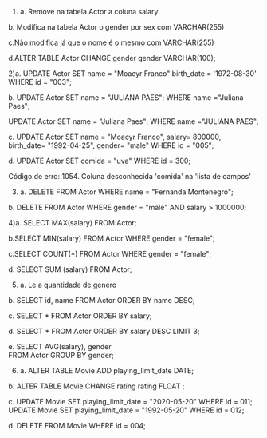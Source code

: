 1) a. Remove na tabela Actor a coluna salary

b. Modifica na tabela Actor o gender por sex com VARCHAR(255)

c.Não modifica já que o nome é o mesmo com VARCHAR(255)

d.ALTER TABLE Actor CHANGE gender gender VARCHAR(100);

2)a. UPDATE Actor
SET
 name = "Moacyr Franco"
birth_date = '1972-08-30'
WHERE id = "003";

b. UPDATE Actor
SET 
name = "JULIANA PAES";
WHERE name ="Juliana Paes";

UPDATE Actor
SET 
name = "Juliana Paes";
WHERE name ="JULIANA PAES";

c. UPDATE Actor
SET 
name = "Moacyr Franco",
salary= 800000,
birth_date= "1992-04-25",
gender= "male"
WHERE id = "005";

d.  UPDATE Actor
SET 
  comida = "uva"
WHERE id = 300;

Código de erro: 1054. Coluna desconhecida 'comida' na 'lista de campos'

3) a. DELETE FROM Actor
WHERE name = "Fernanda Montenegro";

b. DELETE FROM Actor
WHERE gender = "male" AND
salary > 1000000;

4)a. SELECT MAX(salary)
FROM Actor;

b.SELECT MIN(salary)
FROM Actor
WHERE gender = "female";

c.SELECT COUNT(*) 
FROM Actor
WHERE gender = "female";

d. SELECT SUM (salary)
FROM Actor;

5) a. Le a quantidade de genero

b. SELECT id, name
FROM Actor
ORDER BY name DESC;

c.  SELECT *
FROM Actor
ORDER BY salary;

d. SELECT *
FROM Actor
ORDER BY salary DESC
LIMIT 3;

<!-- Retorna a media de salario por gênero -->
e. SELECT AVG(salary), gender  
FROM Actor
GROUP BY gender;

6) a. ALTER TABLE Movie
ADD playing_limit_date DATE;

<!-- CHANGE = mudança -->
b.  ALTER TABLE Movie
CHANGE rating rating FLOAT ; 

c. UPDATE Movie
SET 
 playing_limit_date = "2020-05-20"
WHERE id = 011;
UPDATE Movie
SET 
 playing_limit_date = "1992-05-20"
WHERE id = 012;

d. DELETE FROM Movie
WHERE id = 004;


